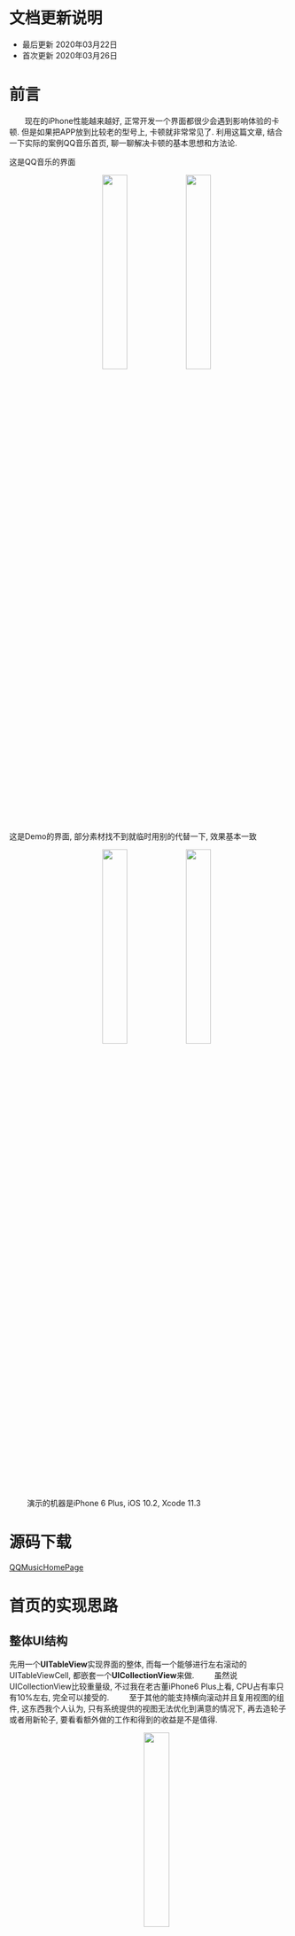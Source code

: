 # 文档更新说明
* 最后更新 2020年03月22日
* 首次更新 2020年03月26日

# 前言
　　现在的iPhone性能越来越好, 正常开发一个界面都很少会遇到影响体验的卡顿. 但是如果把APP放到比较老的型号上, 卡顿就非常常见了. 利用这篇文章, 结合一下实际的案例QQ音乐首页, 聊一聊解决卡顿的基本思想和方法论.

这是QQ音乐的界面
　　<div align=center>
　　<img src="http://blog.cocosdever.com/images/qq-music.jpg" width=30% /><img src="http://blog.cocosdever.com/images/qq-music2.jpg" width=30% />
　　</div>

这是Demo的界面, 部分素材找不到就临时用别的代替一下, 效果基本一致
　　<div align=center>
　　<img src="http://blog.cocosdever.com/images/qq-music-homepage.jpg" width=30% /><img src="http://blog.cocosdever.com/images/qq-music-homepage2.jpg" width=30% />
　　</div>
　　
演示的机器是iPhone 6 Plus, iOS 10.2, Xcode 11.3

# 源码下载

[QQMusicHomePage](https://github.com/cocos543/QQMusicHomePage)

# 首页的实现思路

## 整体UI结构

先用一个**UITableView**实现界面的整体, 而每一个能够进行左右滚动的UITableViewCell, 都嵌套一个**UICollectionView**来做. 
　　
虽然说UICollectionView比较重量级, 不过我在老古董iPhone6 Plus上看, CPU占有率只有10%左右, 完全可以接受的. 
　　
至于其他的能支持横向滚动并且复用视图的组件, 这东西我个人认为, 只有系统提供的视图无法优化到满意的情况下, 再去造轮子或者用新轮子, 要看看额外做的工作和得到的收益是不是值得.
　　
<div align=center>
　　<img src="http://blog.cocosdever.com/images/qq-music-ui-structure.png" width=30% />
</div>

## 布局方式

先用Auto Layout + XIB文件的形式开发视图. 自动布局相比手动布局, 好处就是速度快一些, 现在第一个版本用的是自动布局, 假如后面优化之后还有明显卡顿的话, 再考虑代码布局.

## 首页类型划分

### 顶部搜索框

QQ音乐的搜索框会随着页面向上移动而移动, 但是页面向下移动的时候, 搜索框则固定不动. 所以这里采用一个独立的UIView, 存放搜索框也左边的`音乐馆`**label**, 以及右边的Logo

<div align=center>
　　<img src="http://blog.cocosdever.com/images/qq-music-search.png" width=30% />
</div>

并且监听了TableView的`contentOffset`属性, 根据滚动的偏移量来设置搜索视图的位置. 这里用到了我之前做过的一个支持自动释放的便捷观察者类库 `"NSObject+CCEasyKVO.h"` , 有兴趣可以看代码.

### Banner

搜索框下面是一个可以左右滚动的Banner, 网上轮子很多, 这里就不重新做了.

### 固定内容的视图

这部分界面有5个图标, 因为是固定不变也不可以滚动的, 所以可以直接用普通的UIView或者UIStackView来做, 这里我直接用UICollectionView实现. 

再用另一个UITableVIewCell存放下方的`歌单新碟`, `数字专辑` 两个普通的UIView.
<div align=center>
　　<img src="http://blog.cocosdever.com/images/qq-music-function.png" width=30% /><img src="http://blog.cocosdever.com/images/qq-music-function-cell.png" width=10% />
</div>

### 横向瀑布流

`#话题部分` Topic是一个横向瀑布流视图, 采用自定义**UICollectionViewFlowLayout**实现.
<div align=center>
　　<img src="http://blog.cocosdever.com/images/qq-music-topic.gif" width=30% />
</div>

创建**TopicWalterfallFlowLayout**类, 继承自**UICollectionViewFlowLayout**, 重写`prepareLayout`方法, 算好每一个Topic的文本宽度并且缓存起来, 这样**TopicWalterfallFlowLayout**就可以算出全部**CollectionCell**的位置了. 效果如上图.

### 各种不同的CollectionViewCell

往下的可以横向滚动的视图都用UICollectionView实现, 其中分为多种不同的Cell. QQ音乐首页的Cell种类是后台配置的, 我这里只挑选其中几种实现, 其他的都是一样的道理.

<div align=center>
　　<img src="http://blog.cocosdever.com/images/qq-music-song-list.png" width=30% /><img src="http://blog.cocosdever.com/images/qq-music-movie.png" width=30% /><img src="http://blog.cocosdever.com/images/qq-music-vip.png" width=30% />
</div>

其中歌单的Cell, 因为要在图片上显示白色的文本, 所以我在图片上加了一个灰色渐变蒙版, 这样底部的数字看起来才会清晰. 不然遇到白色图片文字就看不清了. 另外两个Cell也是同理 不过截图没体现出来. 这些圆角都使用下面两行代码搞定

``` objc
self.maskV.layer.masksToBounds = YES;
self.maskV.layer.cornerRadius = 10.f;
```

到这里基本就把首页的UI结构介绍完毕了. 这个版本的代码可以从`tag v1`获取.

# 代码优化

兴匆匆地运行了一下`tag v1`代码, 在iPhone xs max上挺流畅的, 有点失望, 这不是没得优化吗😂.

换个手机, 在iPhone6p上跑了一下, 问题来了. 好卡, 略兴奋, 卡顿还挺严重的, 这种会影响到用户体验, 没优化好肯定不能上线的.

不过有一点让我觉得奇怪的是, 屏幕上显示的FPS一直是60, CPU占有率只有15%, 这种卡顿很容易让人猜出来是GPU处理不过来. 因为FPS指示器用的是`CADisplayLink`加一个整形变量实现的, 计算出`CADisplayLink`每秒调用的次数就是帧率. 既然这个FPS一直是60, 那么意味着CPU还是能处理的过来的.

借助性能调试工具Instruments中的Core animation, 可以看到真实的帧率.

<div align=center>
　　<img src="http://blog.cocosdever.com/images/qq-music-gup-v1.png" width=40% />
</div>

帧率在40帧左右, GPU使用率高达90%, 说明我猜的没错, 下面要做的事情就是平衡GPU和CPU的工作量.

下面分别从这两个角度来谈代码优化问题.

## GPU 优化

一说到优化, 很多人都知道圆角这些会影响性能, 可以用带圆角的图片啊, 用CGContext画带圆角图片之类的来取代对视图圆角的设置, 但是并不知道为什么要这么解决. 这会导致无法对出现的卡顿现象做比较深入的分析, 无法精准解决问题.

比如一开始我就对Topic部分带圆角的视图设置了`masksToBounds=YES` , 然后胡乱打开了光栅化等, 没有指导思想碰运气式地解决问题, 效率并不高.

GPU使用率过高, 常见的原因有下面几个
1. 太多纹理(texture)要处理, 比如一个View有太多子Layer.
2. 渲染的视图有阴影, 圆角.
3. Layer上有Mask.
4. View采用模糊显示, 比如用了UIVisualEffectView.
4. 栅格化(shouldRasterize)图层缓存命中率过低.

上面这几个比较常见. 

其中阴影,圆角, Mask, Effect, shouldRasterize这几个会触发GPU离屏渲染, 优化GPU的大部分方式, 就是如何处理好离屏渲染. 离屏渲染是GPU的性能杀手, 这里有必要去了解一下.

### iOS的渲染过程

从CPU计算好视图内容, 到显示在屏幕上给用户观看, iOS的UI渲染一共经历了下面几个过程.

<div align=center>
　　<img src="https://pic3.zhimg.com/80/v2-98077db5cb31318ec437f00762870142_1440w.jpg" width=50% />
</div>

我们的代码运行在Application层, CPU计算好视图信息(座标尺寸, 视图文本信息, 图层关系等), 会把数据提交到`Render Server`层, 接着进入GPU渲染, 再显示到屏幕上.  

> 实际过程比这个复杂, 可以找一下资料看看这个具体过程

### 什么是渲染? 光栅化?

一定要先搞明白什么叫**渲染**, 不然对这个渲染知识点只会是似懂非懂. 这里只讨论2D领域.

所谓的渲染, 粗鲁地说, 就是把几何图形, 图片数据, 文本等一大堆用来表达视图内容的东西, 计算成像素图(位图), 并且把像素图放到frame buffer中, 这个过程就叫渲染! 显示器就可以读取frame buffer的数据, 显示到屏幕上.

渲染里面经常看到光栅化这个词, 它指的是把几何图形像素化, 粗浅理解, 光栅化可以等同于渲染. 

这部分知识点应该足够我们做UI性能优化了...

> 看到一个很有意思的比喻, 如果把渲染比作做菜,  那么你起锅摆盘就是光栅化。

### 什么是GPU渲染, 什么是CPU渲染?

上面说的视图信息其实就是用的CALayer来表示, 由`Core Animation`这个框架负责传给GPU渲染(**硬件渲染**), 这就是为啥说用CALayer及其子类(CAShapeLayer等)来展示视图信息效率高, 因为它最后会由GPU渲染. 

而平时我们可能会自己用`CoreGraphics`这个框架, 创建一个图形上下文CGContext, 画啊画, 再得到一个UIImage, 赋值给layer.contents, 这个步骤其实就是我们自己手动用CPU渲染(**软件渲染**)出像素数据, 这样`Core Animation`就会直接把这个contents的内容放入到frame buffer中, 显示器直接读取frame buffer, 就可以把它里面一个一个像素打到屏幕上了.

<div align=center>
　　<img src="https://pic2.zhimg.com/80/v2-24394bcd0b84005553320df018e06999_1440w.jpg" width=50% />
</div>

当然渲染并不是一次完成, 比如一个视图有很多个子视图, 渲染的时候就要从最下层开始, 一层一层把视图内容渲染到frame buffer中, 这种方式, 称为**画家算法**.


> PS. 有关资料显示, iOS采用双缓冲技术, 实际上是有两个frame buffer, 用来加快渲染效率, 不管它有多少个, 原理都是一样. frame buffer(缓冲区), 就是一块内存区域, 用来存放即将显示到屏幕上的像素数据.

### 为什么会出现离屏渲染?

上面说到渲染就像在画画一样, 一层一层画, 前面画上去的东西就不能修改了. 

这就导致有些视图是无法直接渲染到frame buffer中, 比如有圆角, Mask, 阴影这些. 

**带圆角**需要裁剪的视图, 它的所有子视图也需要跟着裁剪, 要提高裁剪效率, 最好的做法就是把全部图层依次画到frame buffer中, 然后再裁剪. 不过前面已经说了, 画进去的东西就不能改了, 所以GPU只能在另一个地方开辟一个新的frame buffer用来存放临时的渲染结果, 然后再把最终结果复制到frame buffer. 这块新的frame buffer也叫离屏缓冲区, 自然这个过程就叫做离屏渲染了. 

可以看到, 离屏渲染需要GPU不停地切换工作环境, 从一个frame buffer切换到另一个frame buffer, GPU的工作环境称为上下文, 不停切换上下文, 会严重降低GPU的工作效率. 这块涉及到GPU的工作原理, 不是我的专业范围就不多说了.

<div align=center>
　　<img src="https://pic2.zhimg.com/80/v2-487022d244a9bdefbf03636f5c15ee89_1440w.jpg" width=40% />
</div>

**Mask**和**阴影**这些也是同个道理, 只有把全部视图都画好了, 才能知道裁剪的形状或者阴影的路径, 所以这个渲染的方式会转化成离屏渲染. 


<div align=center>
　　<img src="http://blog.cocosdever.com/images/qq-music-shadow-path.jpg" width=30% />
</div>

CALayer有个`shadowPath`, 设置好它GPU就可以事先知道阴影路径, 就不需要离屏渲染了. 可以看上图, 红色阴影就是用`shadowPath`实现的; 而圆角的设置, 如果不需要裁剪子视图的话, 把`masksToBounds`设置成NO, 也不会造成离屏渲染. 下文会讲到这个.

**注意, 不同版本iOS系统对渲染的处理会有差异, 如果能找到一次性渲染好视图的算法, 就不需要离屏了,  所以判断是不是离屏必须用专门的工具, 而不能单凭直觉**

### 开始优化 tag v1

上面这部分知识点, 是优化的核心指导思想.

开启离屏检测, 看看首页的渲染情况

    Debug->View Debugging->Rendering->Color Offscreen-Rendered Yellow

<div align=center>
　　<img src="http://blog.cocosdever.com/images/qq-music-offscreen-v1.jpg" width=30% />
</div>

和预期的一样, 所有圆角区域都是离屏渲染. 

尝试开启光栅化, 设置`CALayer.shouldRasterize=YES`, 这样视图只需要离屏渲染一次, 就会把内容缓存起来供下次使用, 提升性能.
<div align=center>
　　<img src="http://blog.cocosdever.com/images/qq-music-rasterize.jpg" width=30% />
</div>

开启光栅化后CollectionView里面的视图都是红色的, 说明光栅化后无法得到有效缓存,  这样实际上机器性能消耗, 并没有好处.

UITableView和UICollectionView这些视图, 都是在反复利用那几个Cell, 同时刷新Cell的内容, 这种会复用视图的, 就会不停更新Layer内容导致缓存命中率超低, 不适合开启光栅化.

所以通过光栅化并没法解决问题, 反而界面的帧率只剩下30了.

<div align=center>
　　<img src="http://blog.cocosdever.com/images/qq-music-gup-fps30.jpg" width=30% />
</div>

代码改回去, 继续优化,  先针对Topic Collection View优化.

观察一下, Topic 的每一个cell里面虽然也有圆角, 但是只包含了文本, 并没有图片,  显示圆角的背景色并不需要设置masksToBounds. 

官方说了这个问题, 指针对contents的圆角, 才需要设置masksToBounds.

>  Setting the radius to a value greater than 0.0 causes the layer to begin drawing rounded corners on its background. By default, the corner radius does not apply to the image in the layer’s contents property; it applies only to the background color and border of the layer. However, setting the masksToBounds property to true causes the content to be clipped to the rounded corners.
 
把Topic视图相关的`masksToBounds =YES`代码移除掉, 重新运行一下, 滚动到topic这个区间帧数明显提升, 代码可以看`tag v1.1`

### 开始优化 tag v1.1

开始优化各种带圆角图片的Cell. 这里的指导思想, 就是平衡CPU和GPU的使用率. 

**GPU不够, CPU来凑**.

iPhone6 Plus的GPU确实不怎么好, 圆角一多占有率飙升到90%了. 结合上面的知识点, 要做的事情就是把部分GPU的工作交给CPU处理. 

利用`CoreGraphics`框架, 使用CPU渲染带圆角的图片, 在设置给layer.contents, 同时关闭`masksToBounds`, 这样即可减轻GPU的工作量. 

这里我利用`YYAsyncLayer`来实现CPU异步渲染, `YYAsyncLayer`的原理很简单, 当layer需要display的时候, 开启一个异步线程, 创建**CGContextRef**画布, 用户可以在这个异步线程里把视图内容画到**CGContextRef**里, 然后`YYAsyncLayer`会在主线程帮你把渲染好的内容赋值给layer.contents.

`YYAsyncLayer`内部根据CPU核数定义了若干串行队列, 放到队列池里, 每次要渲染的时候就从池里一次按顺序取出一个串行队列, 异步执行`CoreGraphics`渲染代码, 这样做的好处就是能控制并发线程数. 不过我觉得用NSOperationQueue来实现就可以了, 没必要搞这么复杂. 

这个库还提供了一个事务类`YYTransaction`, 这个类在Runloop上注册了观察者, 当Runloop处于`kCFRunLoopBeforeWaiting`状态时触发, 优先级非常低, 适合在程序有空闲的时候处理业务逻辑, 后面CPU优化部分会用到.

这里我封装了一个支持异步CPU渲染圆角图片和灰色渐变的类**AsyncImageView** , 核心代码如下

``` objc
- (YYAsyncLayerDisplayTask *)newAsyncDisplayTask {
    // 在主线程访问bounds属性
    CGRect bounds = self.bounds;
    
    
    YYAsyncLayerDisplayTask *task = [YYAsyncLayerDisplayTask new];
    
    task.willDisplay = ^(CALayer *layer) {};

    task.display     = ^(CGContextRef context, CGSize size, BOOL (^isCancelled)(void)) {
        if (isCancelled()) return;

        CGContextAddPath(context, [UIBezierPath bezierPathWithRoundedRect:bounds cornerRadius:self.asyncCornerRadius].CGPath);

        // 注意必须在把图片绘制到上下文之前就切割好绘制区域. 否则切割只对后续的绘制生效, 对已经绘制好的图片不生效.
        CGContextClip(context);

        CGContextSaveGState(context);
        CGContextTranslateCTM(context, 0, bounds.size.height);
        CGContextScaleCTM(context, 1.0, -1.0);
        CGContextDrawImage(context, bounds, self.image.CGImage);
        CGContextRestoreGState(context);

        if (self.drawMask) {
            CGColorSpaceRef rgb = CGColorSpaceCreateDeviceRGB();

            CGGradientRef gradient = CGGradientCreateWithColorComponents(rgb, self->_colors, NULL, self.maskColors.count);
            CGContextDrawLinearGradient(context, gradient, CGPointMake(size.width / 2, 0), CGPointMake(size.width / 2, size.height), 0);
            CGGradientRelease(gradient);
            CGColorSpaceRelease(rgb);
        }
    };

    task.didDisplay = ^(CALayer *layer, BOOL finished) {};

    return task;
}
```

前面提到说QQ音乐首页会在图片上放一些白色的文本, 一开始的做法是添加一个灰色渐变的视图盖在图片上, 然后文本放灰色视图上.

这里我顺便给**AsyncImageView**类增加了绘制渐变蒙版的功能, 这样就不需要额外叠加灰色图层了, 能提高效率.

利用**AsyncImageView**替换掉UICollectionViewCell上的UIImageView.

<div align=center>
　　<img src="http://blog.cocosdever.com/images/qq-music-gup-fps58.jpg" width=30% />
</div>

现在竖向滚动的时候, GPU从45帧提高到55~59帧了, 肉眼只能偶尔看到轻微卡顿, 完全可以接受的. 已经到达上线标准了.

滚动时的CPU使用率从之前的15%提升30~50%, GPU从90%下降到28%左右. 

由此可见, 通过正确的指导思想, 确实让CPU核GPU的使用率更加平衡, 用户体验也会更好. 这个版本的代码可以在`tag v2.0`获得.

### GPU的其他优化

上面的优化主要是处理离屏渲染, 我觉得离屏渲染是GPU优化的重点, 工作量最少, 提升最大. 其他的优化, 可以从减少纹理的角度出发.

比如减少透明图层的使用. 能合并的图层, 可以先合并到一起. 比如下面这个界面, 是可以从图片的角度上, 直接提供一张图片即可
<div align=center>
　　<img src="http://blog.cocosdever.com/images/qq-music-layer-merge.jpg" width=30% />
</div>

但是这种操作工作量比较大, 首先要修改UICollectionViewCell的视图结构, 然后还要让服务器把两个图片合成一张, 或者在APP里, 找个主线程空闲时间把两个图合成一张再保存起来, 篇幅有限我就不做了, 如果你的程序优化了离屏渲染还是很卡, 那就有必要做了.

下面开始着手CPU优化, CPU优化也有很多指导思想.

## CPU 优化

### CPU的几种常见优化思路

### 开始优化 v2.0


# 参考文章
[关于iOS离屏渲染的深入研究](https://zhuanlan.zhihu.com/p/72653360)
